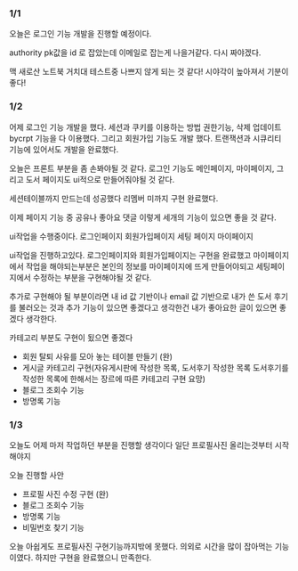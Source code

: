 ### 1/1

오늘은 로그인 기능 개발을 진행할 예정이다. 

authority pk값을 id 로 잡았는데 이메일로 잡는게 나을거같다. 다시 짜야겠다. 

맥 새로산 노트북 거치대 테스트중 나쁘지 않게 되는 것 같다! 시야각이 높아져서 기분이 좋다!


### 1/2

어제 로그인 기능 개발을 했다. 세션과 쿠키를 이용하는 방법 권한기능, 삭제 업데이트 
bycrpt 기능을 다 이용했다. 
그리고 회원가입 기능도 개발 했다. 
트랜잭션과 시큐리티 기능에 있어서도 개발을 완료했다. 

오늘은 프론트 부분을 좀 손봐야될 것 같다. 
로그인 기능도 메인페이지, 마이페이지, 
그리고 도서 페이지도 ui적으로 만들어줘야될 것 같다. 

세션테이블까지 만드는데 성공했다 리멤버 미까지 구현 완료했다. 

이제 페이지 기능 중 공유나 좋아요 댓글 이렇게 세개의 기능이 있으면 좋을 것 같다. 

ui작업을 수행중이다. 
로그인페이지
회원가입페이지
세팅 페이지
마이페이지

ui작업을 진행하고있다. 
로그인페이지와 회원가입페이지는 구현을 완료했고 
마이페이지에서 작업을 해야되는부분은
본인의 정보를 마이페이지에 뜨게 만들어야되고 
세팅페이지에서 수정하는 부분을 구현해야될 것 같다. 

추가로 구현해야 될 부분이라면 내 id 값 기반이나 email 값 기반으로 내가 쓴 도서 후기를 
불러오는 것과
추가 기능이 있으면 좋겠다고 생각한건 내가 좋아요한 글이 있으면 좋겠다 생각한다. 

카테고리 부분도 구현이 됬으면 좋겠다

- 회원 탈퇴 사유를 모아 놓는 테이블 만들기 (완)
- 게시글 카테고리 구현(자유게시판에 작성한 목록, 도서후기 작성한 목록 도서후기를 작성한 목록에 한해서는 장르에 따른 카테고리 구현 요망)
- 블로그 조회수 기능
- 방명록 기능 


### 1/3

오늘도 어제 마저 작업하던 부분을 진행할 생각이다 일단 프로필사진 올리는것부터 시작해야지

오늘 진행할 사안
- 프로필 사진 수정 구현 (완)
- 블로그 조회수 기능
- 방명록 기능
- 비밀번호 찾기 기능

오늘 아쉽게도 프로필사진 구현기능까지밖에 못했다. 
의외로 시간을 많이 잡아먹는 기능이였다. 하지만 구현을 완료했으니 만족한다.


















































